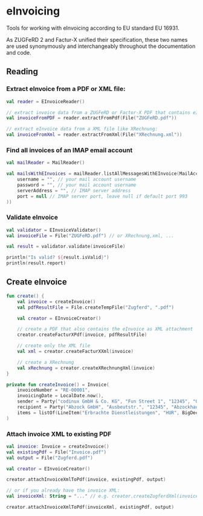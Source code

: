 # eInvoicing

Tools for working with eInvoicing according to EU standard EU 16931.

As ZUGFeRD 2 and Factur-X unified their specification, these two names are used synonymously and interchangeably 
throughout the documentation and code.

## Reading

### Extract eInvoice from a PDF or XML file:

```kotlin
val reader = EInvoiceReader()

// extract invoice data from a ZUGFeRD or Factor-X PDF that contains eInvoice XML as attachment
val invoiceFromPDF = reader.extractFromPdf(File("ZUGFeRD.pdf"))

// extract eInvoice data from a XML file like XRechnung:
val invoiceFromXml = reader.extractFromXml(File("XRechnung.xml"))
```

### Find all invoices of an IMAP email account

```kotlin
val mailReader = MailReader()

val mailsWithEInvoices = mailReader.listAllMessagesWithEInvoice(MailAccount(
    username = "", // your mail account username
    password = "", // your mail account username
    serverAddress = "", // IMAP server address
    port = null // IMAP server port, leave null if default port 993
))
```

### Validate eInvoice

```kotlin
val validator = EInvoiceValidator()
val invoiceFile = File("ZUGFeRD.pdf") // or XRechnung,xml, ...

val result = validator.validate(invoiceFile)

println("Is valid? ${result.isValid}")
println(result.report)
```

## Create eInvoice

```kotlin
fun create() {
    val invoice = createInvoice()
    val pdfResultFile = File.createTempFile("Zugferd", ".pdf")

    val creator = EInvoiceCreator()

    // create a PDF that also contains the eInvoice as XML attachment
    creator.createFacturXPdf(invoice, pdfResultFile)

    // create only the XML file
    val xml = creator.createFacturXXml(invoice)

    // create a XRechnung
    val xRechnung = creator.createXRechnungXml(invoice)
}

private fun createInvoice() = Invoice(
    invoiceNumber = "RE-00001",
    invoicingDate = LocalDate.now(),
    sender = Party("codinux GmbH & Co. KG", "Fun Street 1", "12345", "Glückstadt"),
    recipient = Party("Abzock GmbH", "Ausbeutstr.", "12345", "Abzockhausen"),
    items = listOf(LineItem("Erbrachte Dienstleistungen", "HUR", BigDecimal(170), BigDecimal(1_000_000), BigDecimal(19))) // HUR = EN code for hour
)
```

### Attach invoice XML to existing PDF

```kotlin
val invoice: Invoice = createInvoice()
val existingPdf = File("Invoice.pdf")
val output = File("Zugferd.pdf")

val creator = EInvoiceCreator()

creator.attachInvoiceXmlToPdf(invoice, existingPdf, output)

// or if you already have the invoice XML:
val invoiceXml: String = "..." // e.g. creator.createZugferdXml(invoice)

creator.attachInvoiceXmlToPdf(invoiceXml, existingPdf, output)
```
